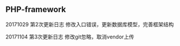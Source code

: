 ## PHP-framework


20171029  第2次更新日志  修改入口错误，更新数据库模型，完善框架结构

20171104  第3次更新日志  修改git忽略，取消vendor上传   

